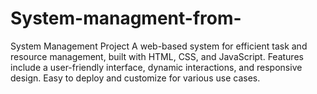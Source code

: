# System-managment-from-
System Management Project A web-based system for efficient task and resource management, built with HTML, CSS, and JavaScript. Features include a user-friendly interface, dynamic interactions, and responsive design. Easy to deploy and customize for various use cases.
